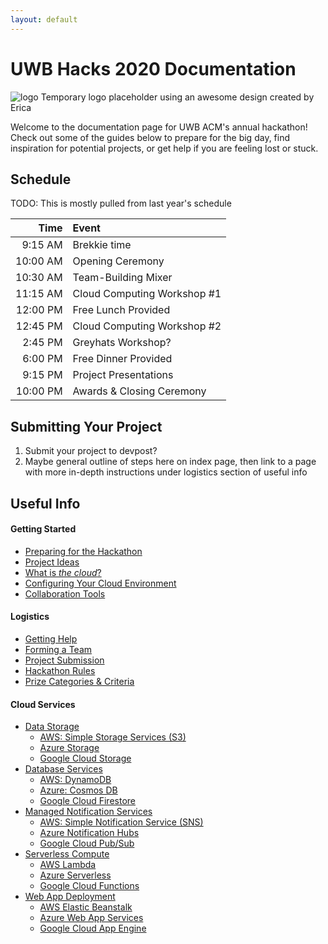 ```yaml
---
layout: default
---
```


# UWB Hacks 2020 Documentation

![logo](https://cdn.discordapp.com/attachments/652802883531571210/668393411564404736/websiteDesign1.png)
Temporary logo placeholder using an awesome design created by Erica

Welcome to the documentation page for UWB ACM's annual hackathon! Check out 
some of the guides below to prepare for the big day, find inspiration
for potential projects, or get help if you are feeling lost or stuck. 


## Schedule
  
TODO: This is mostly pulled from last year's schedule

| Time     | Event                           |
|---------:|:--------------------------------|
|  9:15 AM | Brekkie time                    |
| 10:00 AM | Opening Ceremony                |
| 10:30 AM | Team-Building Mixer             |
| 11:15 AM | Cloud Computing Workshop #1     |
| 12:00 PM | Free Lunch Provided             |
| 12:45 PM | Cloud Computing Workshop #2     |
|  2:45 PM | Greyhats Workshop?              |
|  6:00 PM | Free Dinner Provided            |
|  9:15 PM | Project Presentations           |
| 10:00 PM | Awards & Closing Ceremony       |

## Submitting Your Project

1. Submit your project to devpost? 
2. Maybe general outline of steps here on index page, then link to a page with 
more in-depth instructions under logistics section of useful info


## Useful Info

#### Getting Started
- [Preparing for the Hackathon]()
- [Project Ideas]()
- [What is _the cloud_?]()
- [Configuring Your Cloud Environment]()
- [Collaboration Tools]()

#### Logistics
 - [Getting Help]() 
 - [Forming a Team]()
 - [Project Submission]()
 - [Hackathon Rules]()
 - [Prize Categories & Criteria]()
 
#### Cloud Services
- [Data Storage]()
  - [AWS: Simple Storage Services (S3)]()
  - [Azure Storage]()
  - [Google Cloud Storage]()
- [Database Services]()
  - [AWS: DynamoDB]()
  - [Azure: Cosmos DB]()
  - [Google Cloud Firestore]()
- [Managed Notification Services]()
  - [AWS: Simple Notification Service (SNS)]()
  - [Azure Notification Hubs]()
  - [Google Cloud Pub/Sub]()
- [Serverless Compute]()
  - [AWS Lambda]()
  - [Azure Serverless]()
  - [Google Cloud Functions]()
- [Web App Deployment]()
  - [AWS Elastic Beanstalk]()
  - [Azure Web App Services]()
  - [Google Cloud App Engine]()